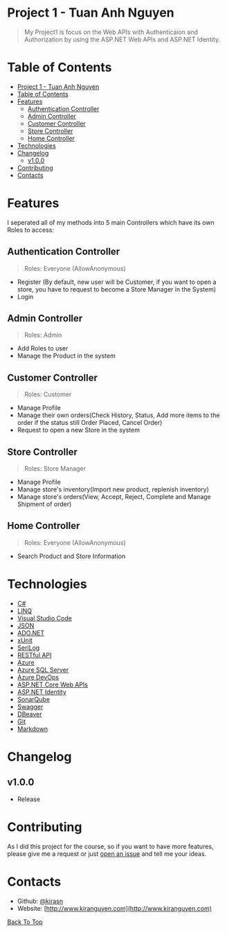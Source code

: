 # Project 1 - Tuan Anh Nguyen

> My Project1 is focus on the Web APIs with Authenticaion and Authorization by using the ASP.NET Web APIs and ASP.NET Identity.

# Table of Contents
- [Project 1 - Tuan Anh Nguyen](#project-1---tuan-anh-nguyen)
- [Table of Contents](#table-of-contents)
- [Features](#features)
  - [Authentication Controller](#authentication-controller)
  - [Admin Controller](#admin-controller)
  - [Customer Controller](#customer-controller)
  - [Store Controller](#store-controller)
  - [Home Controller](#home-controller)
- [Technologies](#technologies)
- [Changelog](#changelog)
  - [v1.0.0](#v100)
- [Contributing](#contributing)
- [Contacts](#contacts)

# Features

I seperated all of my methods into 5 main Controllers which have its own Roles to access:
## Authentication Controller
> Roles: Everyone (AllowAnonymous)
- Register (By default, new user will be Customer, if you want to open a store, you have to request to become a Store Manager in the System)
- Login
## Admin Controller
> Roles: Admin
- Add Roles to user
- Manage the Product in the system
## Customer Controller
> Roles: Customer
- Manage Profile
- Manage their own orders(Check History, Status, Add more items to the order if the status still Order Placed, Cancel Order)
- Request to open a new Store in the system
## Store Controller
> Roles: Store Manager
- Manage Profile
- Manage store's inventory(Import new product, replenish inventory)
- Manage store's orders(View, Accept, Reject, Complete and Manage Shipment of order)
## Home Controller
> Roles: Everyone (AllowAnonymous)
- Search Product and Store Information
  
# Technologies
- [C#](https://docs.microsoft.com/en-us/dotnet/csharp/tour-of-csharp/)
- [LINQ](https://docs.microsoft.com/en-us/dotnet/csharp/programming-guide/concepts/linq/)
- [Visual Studio Code](https://code.visualstudio.com)
- [JSON](https://www.json.org/json-en.html)
- [ADO.NET](https://docs.microsoft.com/en-us/dotnet/framework/data/adonet/ado-net-overview)
- [xUnit](https://xunit.net)
- [SeriLog](https://serilog.net)
- [RESTful API](https://restfulapi.net)
- [Azure](https://azure.microsoft.com/en-us/)
- [Azure SQL Server](https://azure.microsoft.com/en-us/services/sql-database/campaign/)
- [Azure DevOps](https://azure.microsoft.com/en-us/services/devops/)
- [ASP.NET Core Web APIs](https://dotnet.microsoft.com/en-us/apps/aspnet/apis)
- [ASP.NET Identity](https://docs.microsoft.com/en-us/aspnet/identity/overview/getting-started/introduction-to-aspnet-identity)
- [SonarQube](https://www.sonarqube.org)
- [Swagger](https://swagger.io)
- [DBeaver](https://dbeaver.io)
- [Git](https://git-scm.com)
- [Markdown](https://daringfireball.net/projects/markdown/)

# Changelog
## v1.0.0
- Release

# Contributing
As I did this project for the course, so if you want to have more features, please give me a request or just [open an issue](https://github.com/220118-Reston-NET/TuanAnh-Nguyen-P1/issues) and tell me your ideas.

# Contacts
- Github: [@kirasn](https://github.com/kirasn)
- Website: [http://www.kiranguyen.com](http://www.kiranguyen.com)

[Back To Top](#project-1---tuan-anh-nguyen)